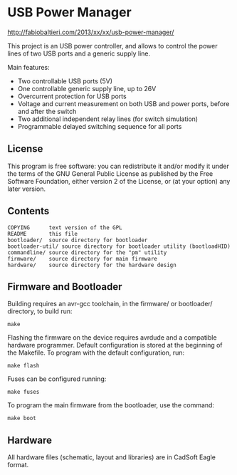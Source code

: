 USB Power Manager
=================

http://fabiobaltieri.com/2013/xx/xx/usb-power-manager/

This project is an USB power controller, and allows to control the power lines
of two USB ports and a generic supply line.

Main features:
- Two controllable USB ports (5V)
- One controllable generic supply line, up to 26V
- Overcurrent protection for USB ports
- Voltage and current measurement on both USB and power ports, before and after
  the switch
- Two additional independent relay lines (for switch simulation)
- Programmable delayed switching sequence for all ports

License
-------

This program is free software: you can redistribute it and/or modify
it under the terms of the GNU General Public License as published by
the Free Software Foundation, either version 2 of the License, or
(at your option) any later version.

Contents
--------

    COPYING      text version of the GPL
    README       this file
    bootloader/  source directory for bootloader
    bootloader-util/ source directory for bootloader utility (bootloadHID)
    commandline/ source directory for the "pm" utility
    firmware/    source directory for main firmware
    hardware/    source directory for the hardware design

Firmware and Bootloader
-----------------------

Building requires an avr-gcc toolchain, in the firmware/ or bootloader/
directory, to build run:

    make

Flashing the firmware on the device requires avrdude and a compatible hardware
programmer. Default configuration is stored at the beginning of the Makefile.
To program with the default configuration, run:

    make flash

Fuses can be configured running:

    make fuses

To program the main firmware from the bootloader, use the command:

    make boot

Hardware
--------

All hardware files (schematic, layout and libraries) are in CadSoft Eagle
format.

